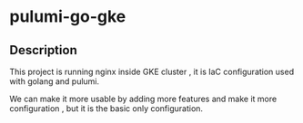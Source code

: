 # pulumi-go-gke

## Description
This project is running nginx inside GKE cluster , it is IaC configuration used with golang and pulumi.

We can make it more usable by adding more features and make it more configuration , but it is the basic only configuration.

